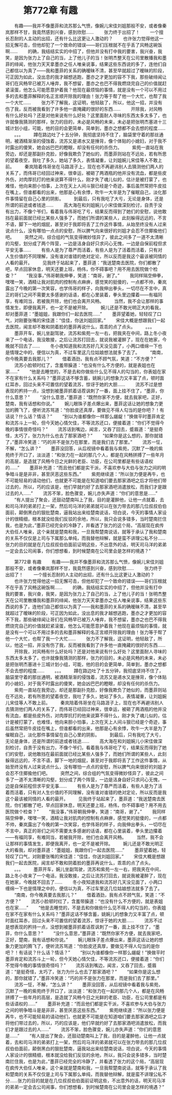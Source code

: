 # 　　第772章 有趣
　　有趣——我并不像墨菲和流苏那么气愤，像婉儿宋佳刘姐那般不安，或者像秦岚那样不甘，我竟然感到兴奋，感到欣慰……
　　张力终于出招了！
　　一个擅长忍耐的人主动的出招，还有什么比这更让人激动的？
　　也许张力觉得他这一招无懈可击，但他却犯了一个致命的错误——哥们压根就不在乎丢了风畅这碗饭啊……
　　的确，我结结实实的中招了，但他并没有打中我的要害，我兴奋，我笑，是因为张力上了自己的当，上了他儿子的当！张明杰整天在公司里散播我和墨菲的绯闻，他张力天天拿墨亦之任人唯亲说事，结果这些东西说的多了，连他们自己都信以为真了——我和墨菲的关系的确暧昧不清，甚至早就超过了暧昧的阶段，可正因为如此，没出息的我才越想逃跑，墨亦之才更加的容不下我，那些破绯闻让哥们在风畅早已被万人唾弃，我不想留，墨亦之也巴不得我燃烧完自己的价值就赶紧滚蛋，他怎么可能愿意护着我？他现在最烦恼的事情，就是没有一个可以不用过多的去和墨菲解释的名正言顺开除我的理由！张力等于帮了他一个大忙，也帮了我一个大忙……
　　张力不了解我，这证明，他轻敌了，所以，他这一招，并没有伤了我，反而被我看到了许多他一直掩藏的很好的东西……
　　开除我，对风畅有什么好处吗？还是对他来说有什么好处？这里面耐人寻味的东西太多太多了，也许就像我猜测的那样，张力的目的，未必是风畅的未来，未必是把张明杰塞进十三城计划小组，可能，他的目的会更简单，简单到，墨亦之想都不会去想的程度……
　　。。。
　　蹲在路边吐了十五分钟，我彻底坚持不住了，脑袋里守着的那丝通明，被酒精渐渐的侵蚀着，流苏又是递水又是捶背，像个体贴的小媳妇，对于我不时露出的傻笑，她会凶巴巴的瞪眼，却没有任何的杀伤力。
　　紫苑一直站在我旁边，却还是那副扑克脸，好像我欺负了她似的，而墨菲则站在不远处，若有所思的望着夜空，我吐了多久，她站了多久，表情凝重，让刘姐婉儿宋佳等人不敢上前。
　　秦岚陪着伟哥坐在马路涯子上，现在也不再避讳别人去猜测他们两人的关系了，而伟哥已经回过神来，很幸运，被砸了两酒瓶的他并没有流血，都是些皮外伤，对肉厚抗打的他来说算不得什么，刚才失了魂儿似的，估计是被打蒙了，也难怪，他向来胆小怕事，上次在天上人间斗狠已经是个奇迹，事后虽然常把牛皮挂在嘴上，但谁都看的出来，他那是心有余悸，吹牛一大半是为了催眠自己，淡化那件事情留在自己心里的阴影。
　　到最后，只有我吃了大亏，无论是身体，还是所谓的前途或者钱途……
　　高大海在和刘姐婉儿小宋佳做深刻检讨，自责于没有出力，不像个爷们，看着我与伟哥吃了亏，结果反而得到了她们的安慰，说他敢挡在最前面就已经比某些人强多了，而她们所谓的某些人，此刻躲得远远的，不言不语，脚下一地的烟屁，甚至对于我即将丢了工作这件事情，从始至终没有人过来说点什么，没有哪怕一点点的安慰，所以脾气向来很好的刘姐才会忍不住揶揄他们吧。
　　突然之间，综合组的气氛变得微妙怪异了，彼此之间多了一道不太清晰的沟壑，划分成了两个阵营，一边是洁身自好只求问心无愧，一边是自保前程但求平安无事……
　　有些人是为了尊严而活着，有些人是为了活着而活着，只有对人生价值的不同理解，没有谁对谁错的绝对定论，所以反而是我这个最该被同情的人看的最开。
　　见我终于站起来了，墨菲道：“我送楚南去医院，你们都散了吧，早点回家休息，明天还要上班，杨伟，你不碍事吧？用不用去医院做个检查？”
　　“我没事，”伟哥朝我伸拳，笑道：“南哥，谢了。”
　　我同样隔空伸拳，嘿嘿一笑，酒精让我对肌肉的控制有点麻痹，感觉笑的挺傻的，一点都不帅，秦岚露出了今晚的第一次笑容，也学伟哥的样子，向我伸出拳头，一切尽在不言中，真正的哥们之间不需要太多感谢的话语，都在心里装着，拳头里边攥着——有福同享，有难同当，若被我开除，他们也会离开风畅。
　　当然，我不会让那样的事情发生，即便我离开，也一定不是被开除。
　　婉儿还是不敢光明正大的看我，却对墨菲道：“墨姐姐，我跟你们一起去医院……”
　　墨菲望着她，轻轻叹了口气，对刚要张嘴的宋佳道：“佳佳，你送刘姐回家。”
　　宋佳大概是想跟我们一起去医院，闻言却不敢和阴着脸的墨菲再说什么，乖乖的点了点头。
　　。。。
　　墨菲开车，婉儿坐副驾驶，流苏和紫苑一左一右，把我夹在中间，路上冬小夜来了一个电话，我没敢接，之后让流苏打回去，就说我被灌醉了，现在在她家，今晚就不回去了……
　　冬小夜知道我和流苏好几天没见面了，小两口缠绵一下也是情理之中的，便信以为真，不过车里这几位姑娘想法就多了去了。
　　“南南，你今晚真要去我那儿？”
　　借着酒劲，我有点不顾气氛，笑道：“不方便？”
　　流苏小脸顿时红了，含羞带臊道：“也没有什么不方便的，就是表姐也在家……”
　　“他是去睡觉的，不是去和你做些什么见不得人的勾当的，你表姐在家不在家有什么关系吗？”墨菲这话不够含蓄，姚婉儿的想象力又丰富了点，顿时面红耳赤，回过头来不可置信的望着流苏，惊讶于她的大胆……
　　流苏不过是想表现的矜持一点，没想到被墨菲抓着话茬讽刺了一番，面上挂不住了，“墨菲，你什么意思？”
　　“没什么意思，”墨菲道：“既然你家不方便，就去我家吧，正好，楚南，我有话想和你说。”
　　婉儿眼珠子差点爆出来，墨菲这话让她的想象力更加的腾飞了，便听流苏骂道：“你脸皮还真厚，要做见不得人勾当的是你吧？！有话说？什么话？情话？”
　　“别以为谁都像你一样那么龌龊！”换做平时墨菲肯定和流苏斗上一轮，但今天她心情欠佳，不等流苏还口，便接着道：“你们不觉得今晚的事情很奇怪吗？”
　　流苏话到嘴边，闻言，又吞了回去，蹙眉道：“是挺奇怪，太巧了，张力为什么也去了那家酒吧？”
　　“如果你是这么想的，那你就错了，”墨菲冷笑道：“巧的并不是张力在那里，而是我们去了那里。”
　　流苏一怔，不解，“怎么讲？”
　　墨菲没回答，从后视镜中看着我与紫苑，沉默了一晚的紫苑终于开口了，淡淡道：“和张力在一起的那几个人，都是在风畅拼搏了一些年月的高层，是造就了风畅今日之光鲜的老臣、功臣，在公司里都是有些话语权的……”
　　墨菲补充道：“而且他们都是实干派，不喜欢参与大伯与张力之间的明争暗斗是是非非，甚至厌恶这些东西。”
　　紫苑继续道：“所以张力便是再牛，也不可能轻易的请动他们，也就更不可能是在知道咱们要去那家酒吧之后才将他们带过去的，所以，巧的应该是，他们早就约好了去那家酒吧消遣放松，而我们才是跟过去的人……”
　　流苏不笨，脸色骤变，婉儿亦失声道：“你们的意思是……”
　　“有人提出了聚会，还鼓动楚南叫上了我，目的是灌醉他，让他一点就着，去和司马洋的弟弟打上一架，然后司马洋的弟弟就可以在张力带去的那几位叔叔伯伯面前，颠倒黑白的狠批楚南，逼我站出来给楚南说话，坦白说，今天的事情人家设计的很精细，根本就没给我们反驳的余地，所以，我只会说多错多，当时楚南拦住我，也是为此，”墨菲已经完全的冷静了，并看透了张力的这个局，“高层现在疯传大伯任人唯亲，这个亲就是楚南和我，一旦我帮楚南说话，就等于承认了我和楚南的关系不仅仅是上司与下属那么单纯，而我替他辩解，就是蛮不讲理公私不分……张力的目的就是在几位叔叔伯伯面前证明这些，不出意外的话，明天司马洋的弟弟一定会去公司闹事，你们想想看，到时候楚南在公司里会是怎样的境遇？”

　　第772章 有趣
　　有趣——我并不像墨菲和流苏那么气愤，像婉儿宋佳刘姐那般不安，或者像秦岚那样不甘，我竟然感到兴奋，感到欣慰……
　　张力终于出招了！
　　一个擅长忍耐的人主动的出招，还有什么比这更让人激动的？
　　也许张力觉得他这一招无懈可击，但他却犯了一个致命的错误——哥们压根就不在乎丢了风畅这碗饭啊……
　　的确，我结结实实的中招了，但他并没有打中我的要害，我兴奋，我笑，是因为张力上了自己的当，上了他儿子的当！张明杰整天在公司里散播我和墨菲的绯闻，他张力天天拿墨亦之任人唯亲说事，结果这些东西说的多了，连他们自己都信以为真了——我和墨菲的关系的确暧昧不清，甚至早就超过了暧昧的阶段，可正因为如此，没出息的我才越想逃跑，墨亦之才更加的容不下我，那些破绯闻让哥们在风畅早已被万人唾弃，我不想留，墨亦之也巴不得我燃烧完自己的价值就赶紧滚蛋，他怎么可能愿意护着我？他现在最烦恼的事情，就是没有一个可以不用过多的去和墨菲解释的名正言顺开除我的理由！张力等于帮了他一个大忙，也帮了我一个大忙……
　　张力不了解我，这证明，他轻敌了，所以，他这一招，并没有伤了我，反而被我看到了许多他一直掩藏的很好的东西……
　　开除我，对风畅有什么好处吗？还是对他来说有什么好处？这里面耐人寻味的东西太多太多了，也许就像我猜测的那样，张力的目的，未必是风畅的未来，未必是把张明杰塞进十三城计划小组，可能，他的目的会更简单，简单到，墨亦之想都不会去想的程度……
　　。。。
　　蹲在路边吐了十五分钟，我彻底坚持不住了，脑袋里守着的那丝通明，被酒精渐渐的侵蚀着，流苏又是递水又是捶背，像个体贴的小媳妇，对于我不时露出的傻笑，她会凶巴巴的瞪眼，却没有任何的杀伤力。
　　紫苑一直站在我旁边，却还是那副扑克脸，好像我欺负了她似的，而墨菲则站在不远处，若有所思的望着夜空，我吐了多久，她站了多久，表情凝重，让刘姐婉儿宋佳等人不敢上前。
　　秦岚陪着伟哥坐在马路涯子上，现在也不再避讳别人去猜测他们两人的关系了，而伟哥已经回过神来，很幸运，被砸了两酒瓶的他并没有流血，都是些皮外伤，对肉厚抗打的他来说算不得什么，刚才失了魂儿似的，估计是被打蒙了，也难怪，他向来胆小怕事，上次在天上人间斗狠已经是个奇迹，事后虽然常把牛皮挂在嘴上，但谁都看的出来，他那是心有余悸，吹牛一大半是为了催眠自己，淡化那件事情留在自己心里的阴影。
　　到最后，只有我吃了大亏，无论是身体，还是所谓的前途或者钱途……
　　高大海在和刘姐婉儿小宋佳做深刻检讨，自责于没有出力，不像个爷们，看着我与伟哥吃了亏，结果反而得到了她们的安慰，说他敢挡在最前面就已经比某些人强多了，而她们所谓的某些人，此刻躲得远远的，不言不语，脚下一地的烟屁，甚至对于我即将丢了工作这件事情，从始至终没有人过来说点什么，没有哪怕一点点的安慰，所以脾气向来很好的刘姐才会忍不住揶揄他们吧。
　　突然之间，综合组的气氛变得微妙怪异了，彼此之间多了一道不太清晰的沟壑，划分成了两个阵营，一边是洁身自好只求问心无愧，一边是自保前程但求平安无事……
　　有些人是为了尊严而活着，有些人是为了活着而活着，只有对人生价值的不同理解，没有谁对谁错的绝对定论，所以反而是我这个最该被同情的人看的最开。
　　见我终于站起来了，墨菲道：“我送楚南去医院，你们都散了吧，早点回家休息，明天还要上班，杨伟，你不碍事吧？用不用去医院做个检查？”
　　“我没事，”伟哥朝我伸拳，笑道：“南哥，谢了。”
　　我同样隔空伸拳，嘿嘿一笑，酒精让我对肌肉的控制有点麻痹，感觉笑的挺傻的，一点都不帅，秦岚露出了今晚的第一次笑容，也学伟哥的样子，向我伸出拳头，一切尽在不言中，真正的哥们之间不需要太多感谢的话语，都在心里装着，拳头里边攥着——有福同享，有难同当，若被我开除，他们也会离开风畅。
　　当然，我不会让那样的事情发生，即便我离开，也一定不是被开除。
　　婉儿还是不敢光明正大的看我，却对墨菲道：“墨姐姐，我跟你们一起去医院……”
　　墨菲望着她，轻轻叹了口气，对刚要张嘴的宋佳道：“佳佳，你送刘姐回家。”
　　宋佳大概是想跟我们一起去医院，闻言却不敢和阴着脸的墨菲再说什么，乖乖的点了点头。
　　。。。
　　墨菲开车，婉儿坐副驾驶，流苏和紫苑一左一右，把我夹在中间，路上冬小夜来了一个电话，我没敢接，之后让流苏打回去，就说我被灌醉了，现在在她家，今晚就不回去了……
　　冬小夜知道我和流苏好几天没见面了，小两口缠绵一下也是情理之中的，便信以为真，不过车里这几位姑娘想法就多了去了。
　　“南南，你今晚真要去我那儿？”
　　借着酒劲，我有点不顾气氛，笑道：“不方便？”
　　流苏小脸顿时红了，含羞带臊道：“也没有什么不方便的，就是表姐也在家……”
　　“他是去睡觉的，不是去和你做些什么见不得人的勾当的，你表姐在家不在家有什么关系吗？”墨菲这话不够含蓄，姚婉儿的想象力又丰富了点，顿时面红耳赤，回过头来不可置信的望着流苏，惊讶于她的大胆……
　　流苏不过是想表现的矜持一点，没想到被墨菲抓着话茬讽刺了一番，面上挂不住了，“墨菲，你什么意思？”
　　“没什么意思，”墨菲道：“既然你家不方便，就去我家吧，正好，楚南，我有话想和你说。”
　　婉儿眼珠子差点爆出来，墨菲这话让她的想象力更加的腾飞了，便听流苏骂道：“你脸皮还真厚，要做见不得人勾当的是你吧？！有话说？什么话？情话？”
　　“别以为谁都像你一样那么龌龊！”换做平时墨菲肯定和流苏斗上一轮，但今天她心情欠佳，不等流苏还口，便接着道：“你们不觉得今晚的事情很奇怪吗？”
　　流苏话到嘴边，闻言，又吞了回去，蹙眉道：“是挺奇怪，太巧了，张力为什么也去了那家酒吧？”
　　“如果你是这么想的，那你就错了，”墨菲冷笑道：“巧的并不是张力在那里，而是我们去了那里。”
　　流苏一怔，不解，“怎么讲？”
　　墨菲没回答，从后视镜中看着我与紫苑，沉默了一晚的紫苑终于开口了，淡淡道：“和张力在一起的那几个人，都是在风畅拼搏了一些年月的高层，是造就了风畅今日之光鲜的老臣、功臣，在公司里都是有些话语权的……”
　　墨菲补充道：“而且他们都是实干派，不喜欢参与大伯与张力之间的明争暗斗是是非非，甚至厌恶这些东西。”
　　紫苑继续道：“所以张力便是再牛，也不可能轻易的请动他们，也就更不可能是在知道咱们要去那家酒吧之后才将他们带过去的，所以，巧的应该是，他们早就约好了去那家酒吧消遣放松，而我们才是跟过去的人……”
　　流苏不笨，脸色骤变，婉儿亦失声道：“你们的意思是……”
　　“有人提出了聚会，还鼓动楚南叫上了我，目的是灌醉他，让他一点就着，去和司马洋的弟弟打上一架，然后司马洋的弟弟就可以在张力带去的那几位叔叔伯伯面前，颠倒黑白的狠批楚南，逼我站出来给楚南说话，坦白说，今天的事情人家设计的很精细，根本就没给我们反驳的余地，所以，我只会说多错多，当时楚南拦住我，也是为此，”墨菲已经完全的冷静了，并看透了张力的这个局，“高层现在疯传大伯任人唯亲，这个亲就是楚南和我，一旦我帮楚南说话，就等于承认了我和楚南的关系不仅仅是上司与下属那么单纯，而我替他辩解，就是蛮不讲理公私不分……张力的目的就是在几位叔叔伯伯面前证明这些，不出意外的话，明天司马洋的弟弟一定会去公司闹事，你们想想看，到时候楚南在公司里会是怎样的境遇？”
